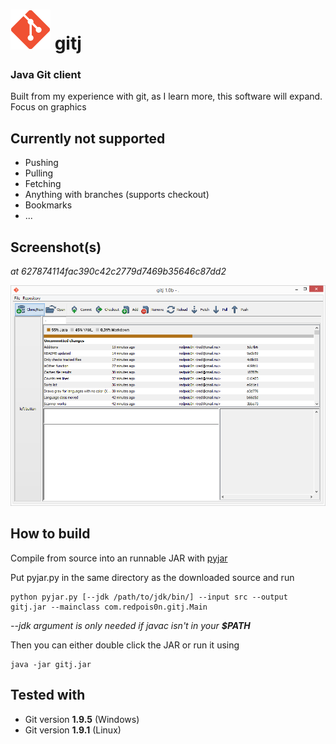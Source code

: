 # ![Icon](src/icons/icon-big.png) gitj
### Java Git client

Built from my experience with git, as I learn more, this software will expand.
Focus on graphics

## Currently not supported

- Pushing
- Pulling
- Fetching
- Anything with branches (supports checkout)
- Bookmarks
- ...

## Screenshot(s)

_at 627874114fac390c42c2779d7469b35646c87dd2_

![Screenshot](screenshots/main.png)

## How to build

Compile from source into an runnable JAR with [pyjar](https://github.com/redpois0n/pyjar)

Put pyjar.py in the same directory as the downloaded source and run

```
python pyjar.py [--jdk /path/to/jdk/bin/] --input src --output gitj.jar --mainclass com.redpois0n.gitj.Main
```

*--jdk argument is only needed if javac isn't in your **$PATH***

Then you can either double click the JAR or run it using

```
java -jar gitj.jar
```

## Tested with

- Git version **1.9.5** (Windows)
- Git version **1.9.1** (Linux)